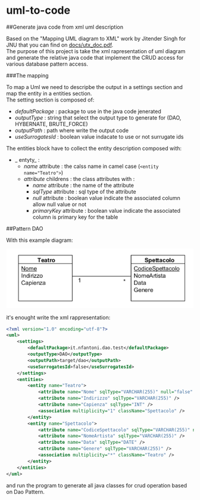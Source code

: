 # uml-to-code

##Generate java code from xml uml description

Based on the "Mapping UML diagram to XML" work by Jitender Singh for JNU that you can find 
on [docs/utx_doc.pdf](docs/utx_doc.pdf).  
The purpose of this project is take the xml rapresentation of uml diagram and generate 
the relative java code that implement the CRUD access for various database pattern access.

###The mapping

To map a Uml we need to descripbe the output in a settings section and map the entity in a entities section.  
The setting section is composed of:

- _defaultPackage_ : package to use in the java code jenerated 
- _outputType_ : string that select the output type to generate for (DAO, HYBERNATE, BRUTE_FORCE)
- _outputPath_ : path where write the output code
- _useSurrogatesId_ : boolean value indacate to use or not surrugate ids

The entities block have to collect the entity description composed with:

- _ entyty_ :
    - _name_ attribute : the calss name in camel case (`<entity name="Teatro">`)
    - _attribute_ childrens : the class attributes with :
        - _name_ attribute : the name of the attribute
        - _sqlType_ attribute : sql type of the attribute
        - _null_ attribute : boolean value indicate the associated column allow null value or not
        - _primaryKey_ attribute : boolean value indicate the associated column is primary key for the table

##Pattern DAO

With this example diagram:

![DAO EXAMPLE DIAGRAM](docs/dao_spettacoli.png)

it's enought write the xml rappresentation:

```xml
<?xml version="1.0" encoding="utf-8"?>
<uml>
	<settings>
		<defaultPackage>it.nfantoni.dao.test</defaultPackage>
		<outputType>DAO</outputType>
		<outputPath>target/dao</outputPath>
		<useSurrogatesId>false</useSurrogatesId>
	</settings>
	<entities>
		<entity name="Teatro">
			<attribute name="Nome" sqlType="VARCHAR(255)" null="false" primaryKey="true" />
			<attribute name="Indirizzo" sqlType="VARCHAR(255)" />
			<attribute name="Capienza" sqlType="INT" />
            <association multiplicity="1" className="Spettacolo" />
		</entity>
		<entity name="Spettacolo">
			<attribute name="CodiceSpettacolo" sqlType="VARCHAR(255)" null="false" primaryKey="true" />
			<attribute name="NomeArtista" sqlType="VARCHAR(255)" />
			<attribute name="Data" sqlType="DATE" />
			<attribute name="Genere" sqlType="VARCHAR(255)" />
            <association multiplicity="*" className="Teatro" />
		</entity>
	</entities>
</uml>
```

and run the program to generate all java classes for crud operation based on Dao Pattern.